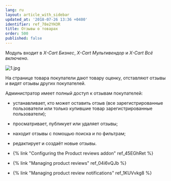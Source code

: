 ```yaml
---
lang: ru
layout: article_with_sidebar
updated_at: '2018-07-26 13:36 +0400'
identifier: ref_78e2YH3R
title: Отзывы о товарах
order: 500
published: false
---
```

Модуль входит в _X-Cart Бизнес_, _X-Cart Мультивендор_ и _X-Cart Всё включено_.

![1.jpg]({{site.baseurl}}/attachments/ref_78e2YH3R/1.jpg)

На странице товара покупатели дают товару оценку, отставляют отзывы и видят отзывы других покупателей. 

Администратор имеет полный доступ к отзывам покупателей: 

   * устанавливает, кто может оставить отзыв (все зарегистрированные пользователи или только купившие товар зарегистрированные пользователи);   
   * просматривает, публикует или удаляет отзывы;
   * находит отзывы с помощью поиска и по фильтрам;
   * редактирует и создаёт новые отзывы. 


   * {% link "Configuring the Product reviews addon" ref_45EGhRet %}
   * {% link "Managing product reviews" ref_04i6vQJb  %}
   * {% link "Managing product review notifications" ref_1KUVvkg8 %}
